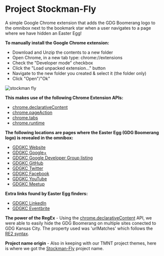 Project Stockman-Fly
============
A simple Google Chrome extension that adds the GDG Boomerang logo to the omnibox next to the bookmark star when a user navigates to a page where we have hidden an Easter Egg!

**To manually install the Google Chrome extension:**
* Download and Unzip the contents to a new folder
* Open Chrome, in a new tab type: chrome://extensions
* Check the "Developer mode" checkbox
* Click the "Load unpacked extension..." button
* Navigate to the new folder you created & select it (the folder only)
* Click "Open"/"Ok"

![stockman fly](https://lh3.googleusercontent.com/-pdHLwHY4Bpo/U_dyDhBWH6I/AAAAAAAAAho/zHqdevBuyNE/w440-h280-no/promo_small.png)

**This makes use of the following Chrome Extension APIs:**
* [chrome.declarativeContent]
* [chrome.pageAction]
* [chrome.tabs]
* [chrome.runtime]

**The following locations are pages where the Easter Egg (GDG Boomerang logo) is revealed in the omnibox:**
* [GDGKC Website]
* [GDGKC Google+]
* [GDGKC Google Developer Group listing]
* [GDGKC GitHub]
* [GDGKC Twitter]
* [GDGKC Facebook]
* [GDGKC YouTube]
* [GDGKC Meetup]

**Extra links found by Easter Egg finders:**
* [GDGKC LinkedIn]
* [GDGKC Eventbrite]

**The power of the RegEx** - 
Using the [chrome.declarativeContent] API, we were able to easily hide the GDG Boomerang on multiple sites conected to GDG Kansas City. The property used was 'urlMatches' which follows the [RE2 syntax].

**Project name origin** - 
Also in keeping with our TMNT project themes, here is where we got the [Stockman-Fly] project name.

[chrome.declarativeContent]: https://developer.chrome.com/extensions/declarativeContent
[chrome.pageAction]: https://developer.chrome.com/extensions/pageAction
[chrome.tabs]: https://developer.chrome.com/extensions/tabs
[chrome.runtime]: https://developer.chrome.com/extensions/runtime
[RE2 syntax]: http://code.google.com/p/re2/wiki/Syntax
[Stockman-Fly]: http://en.wikipedia.org/wiki/Baxter_Stockman
[GDGKC Website]: http://gdgkc.org
[GDGKC Google+]: https://plus.google.com/116015988631052616691
[GDGKC Google Developer Group listing]: https://developers.google.com/groups/chapter/116015988631052616691/
[GDGKC GitHub]: https://github.com/GDGKansasCity
[GDGKC Twitter]: https://twitter.com/GDGKansasCity
[GDGKC Facebook]: https://www.facebook.com/GDGKansasCity
[GDGKC YouTube]: http://www.youtube.com/user/GDGKansasCity
[GDGKC Meetup]: http://www.meetup.com/GDG-Kansas-City/
[GDGKC LinkedIn]: http://www.linkedin.com/groups/GDG-Kansas-City-6543088
[GDGKC Eventbrite]: http://www.eventbrite.com/o/gdg-kansas-city-4534282341
